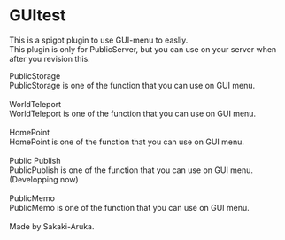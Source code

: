 # GUItest
This is a spigot plugin to use GUI-menu to easliy.  
This plugin is only for PublicServer, but you can use on your server when after you revision this. 

PublicStorage  
PublicStorage is one of the function that you can use on GUI menu.  
<br>
WorldTeleport  
WorldTeleport is one of the function that you can use on GUI menu.  
<br>
HomePoint  
HomePoint is one of the function that you can use on GUI menu.  
<br>
Public Publish  
PublicPublish is one of the function that you can use on GUI menu.  
(Developping now)  
<br>
PublicMemo  
PublicMemo is one of the function that you can use on GUI menu.  
<br>
Made by Sakaki-Aruka.
